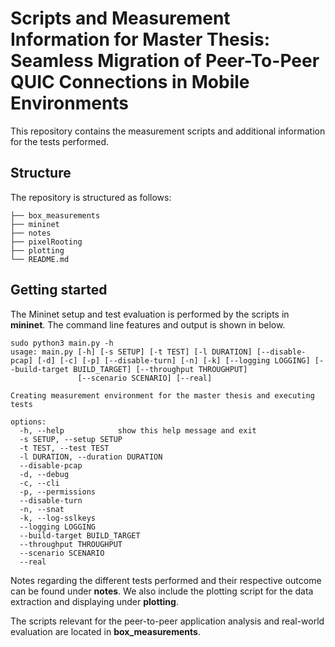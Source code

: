 # Scripts and Measurement Information for Master Thesis: Seamless Migration of Peer-To-Peer QUIC Connections in Mobile Environments
This repository contains the measurement scripts and additional information for the tests performed. 

## Structure
The repository is structured as follows:

```
├── box_measurements
├── mininet
├── notes
├── pixelRooting
├── plotting
└── README.md
```

## Getting started
The Mininet setup and test evaluation is performed by the scripts in **mininet**. The command line features and output is shown in below.

```
sudo python3 main.py -h
usage: main.py [-h] [-s SETUP] [-t TEST] [-l DURATION] [--disable-pcap] [-d] [-c] [-p] [--disable-turn] [-n] [-k] [--logging LOGGING] [--build-target BUILD_TARGET] [--throughput THROUGHPUT]
               [--scenario SCENARIO] [--real]

Creating measurement environment for the master thesis and executing tests

options:
  -h, --help            show this help message and exit
  -s SETUP, --setup SETUP
  -t TEST, --test TEST
  -l DURATION, --duration DURATION
  --disable-pcap
  -d, --debug
  -c, --cli
  -p, --permissions
  --disable-turn
  -n, --snat
  -k, --log-sslkeys
  --logging LOGGING
  --build-target BUILD_TARGET
  --throughput THROUGHPUT
  --scenario SCENARIO
  --real
```

Notes regarding the different tests performed and their respective outcome can be found under **notes**. We also include the plotting script for the data extraction and displaying under **plotting**.

The scripts relevant for the peer-to-peer application analysis and real-world evaluation are located in **box_measurements**.
